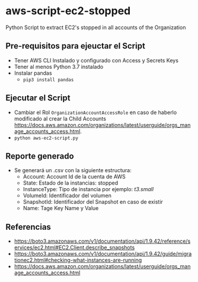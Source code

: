 # aws-script-ec2-stopped
Python Script to extract EC2's stopped in all accounts of the Organization

## Pre-requisitos para ejeuctar el Script
- Tener AWS CLI Instalado y configurado con Access y Secrets Keys
- Tener al menos Python 3.7 instalado
 - Instalar pandas
   - `pip3 install pandas`

## Ejecutar el Script
- Cambiar el Rol `OrganizationAccountAccessRole` en caso de haberlo modificado al crear la Child Accounts https://docs.aws.amazon.com/organizations/latest/userguide/orgs_manage_accounts_access.html.
- `python aws-ec2-script.py`

## Reporte generado
- Se generará un .csv con la siguiente estructura:
  - Account: Account Id de la cuenta de AWS
  - State: Estado de la instancias: stopped
  - InstanceType: Tipo de instancia por ejemplo: _t3.small_
  - VolumeId: Identificador del volumen
  - SnapshotId: Identificador del Snapshot en caso de existir
  - Name: Tage Key Name y Value

## Referencias
 - https://boto3.amazonaws.com/v1/documentation/api/1.9.42/reference/services/ec2.html#EC2.Client.describe_snapshots
 - https://boto3.amazonaws.com/v1/documentation/api/1.9.42/guide/migrationec2.html#checking-what-instances-are-running
 - https://docs.aws.amazon.com/organizations/latest/userguide/orgs_manage_accounts_access.html
